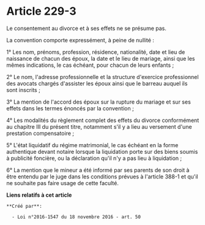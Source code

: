 # Article 229-3

Le consentement au divorce et à ses effets ne se présume pas.

La convention comporte expressément, à peine de nullité :

1° Les nom, prénoms, profession, résidence, nationalité, date et lieu de naissance de chacun des époux, la date et le lieu de
mariage, ainsi que les mêmes indications, le cas échéant, pour chacun de leurs enfants ;

2° Le nom, l'adresse professionnelle et la structure d'exercice professionnel des avocats chargés d'assister les époux ainsi
que le barreau auquel ils sont inscrits ;

3° La mention de l'accord des époux sur la rupture du mariage et sur ses effets dans les termes énoncés par la convention ;

4° Les modalités du règlement complet des effets du divorce conformément au chapitre III du présent titre, notamment s'il y a
lieu au versement d'une prestation compensatoire ;

5° L'état liquidatif du régime matrimonial, le cas échéant en la forme authentique devant notaire lorsque la liquidation
porte sur des biens soumis à publicité foncière, ou la déclaration qu'il n'y a pas lieu à liquidation ;

6° La mention que le mineur a été informé par ses parents de son droit à être entendu par le juge dans les conditions prévues
à l'article 388-1 et qu'il ne souhaite pas faire usage de cette faculté.

**Liens relatifs à cet article**

	**Créé par**:

	  - Loi n°2016-1547 du 18 novembre 2016 - art. 50
